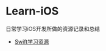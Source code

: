 # Learn-iOS
日常学习iOS开发所做的资源记录和总结
* [Swift学习资源](https://github.com/LvBisheng/Learn-iOS/blob/master/Swfit/Resoure.md)
